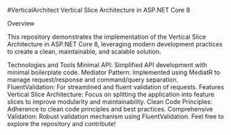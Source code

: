 #VerticalArchitect
Vertical Slice Architecture in ASP.NET Core 8

Overview

This repository demonstrates the implementation of the Vertical Slice Architecture in ASP.NET Core 8, leveraging modern development practices to create a clean, maintainable, and scalable solution.

Technologies and Tools
Minimal API: Simplified API development with minimal boilerplate code.
Mediator Pattern: Implemented using MediatR to manage request/response and command/query separation.
FluentValidation: For streamlined and fluent validation of requests.
Features
Vertical Slice Architecture: Focus on splitting the application into feature slices to improve modularity and maintainability.
Clean Code Principles: Adherence to clean code principles and best practices.
Comprehensive Validation: Robust validation mechanism using FluentValidation.
Feel free to explore the repository and contribute!
